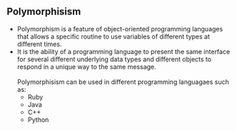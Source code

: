 ## Polymorphisism
* Polymorphism is a feature of object-oriented programming languages that allows a specific routine to use variables of different types at different times. 
* It is the ability of a programming language to present the same interface for several different underlying data types and different objects to respond in a unique way to the same message.
<br><br>
Polymorphisism can be used in different programming languagaes such as:<br>
  * Ruby
  * Java
  * C++
  * Python <br><br>
